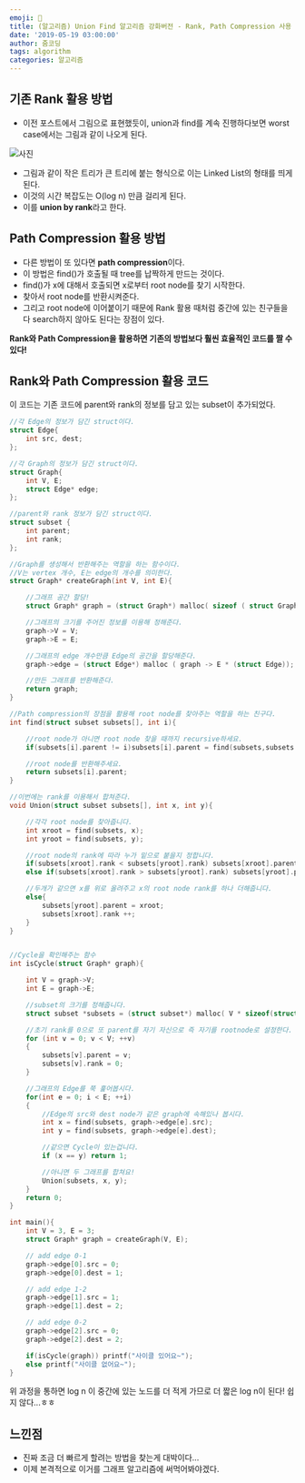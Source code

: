 ```yaml
---
emoji: 💪
title: (알고리즘) Union Find 알고리즘 강화버전 - Rank, Path Compression 사용
date: '2019-05-19 03:00:00'
author: 줌코딩
tags: algorithm
categories: 알고리즘
---
```


## 기존 Rank 활용 방법

- 이전 포스트에서 그림으로 표현했듯이, union과 find를 계속 진행하다보면 worst case에서는 그림과 같이 나오게 된다.

![사진](https://raw.githubusercontent.com/zoomKoding/zoomKoding.github.io/source/assets/_posts/union-find-2.jpeg)

- 그림과 같이 작은 트리가 큰 트리에 붙는 형식으로 이는 Linked List의 형태를 띄게 된다.
- 이것의 시간 복잡도는 O(log n) 만큼 걸리게 된다.
- 이를 **union by rank**라고 한다.

## Path Compression 활용 방법

- 다른 방법이 또 있다면 **path compression**이다.
- 이 방법은 find()가 호출될 때 tree를 납짝하게 만드는 것이다.
- find()가 x에 대해서 호출되면 x로부터 root node를 찾기 시작한다.
- 찾아서 root node를 반환시켜준다.
- 그리고 root node에 이어붙이기 때문에 Rank 활용 때처럼 중간에 있는 친구들을 다 search하지 않아도 된다는 장점이 있다.

**Rank와 Path Compression을 활용하면 기존의 방법보다 훨씬 효율적인 코드를 짤 수 있다!**

## Rank와 Path Compression 활용 코드

이 코드는 기존 코드에 parent와 rank의 정보를 담고 있는 subset이 추가되었다.

```cpp
//각 Edge의 정보가 담긴 struct이다.
struct Edge{
    int src, dest;
};

//각 Graph의 정보가 담긴 struct이다.
struct Graph{
    int V, E;
    struct Edge* edge;
};

//parent와 rank 정보가 담긴 struct이다.
struct subset {
    int parent;
    int rank;
};

//Graph를 생성해서 반환해주는 역할을 하는 함수이다.
//V는 vertex 개수, E는 edge의 개수를 의미한다.
struct Graph* createGraph(int V, int E){

    //그래프 공간 할당!
    struct Graph* graph = (struct Graph*) malloc( sizeof ( struct Graph));

    //그래프의 크기를 주어진 정보를 이용해 정해준다.
    graph->V = V;
    graph->E = E;

    //그래프의 edge 개수만큼 Edge의 공간을 할당해준다.
    graph->edge = (struct Edge*) malloc ( graph -> E * (struct Edge));

    //만든 그래프를 반환해준다.
    return graph;
}

//Path compression의 장점을 활용해 root node를 찾아주는 역할을 하는 친구다.
int find(struct subset subsets[], int i){

    //root node가 아니면 root node 찾을 때까지 recursive하세요.
    if(subsets[i].parent != i)subsets[i].parent = find(subsets,subsets[i].parent);

    //root node를 반환해주세요.
    return subsets[i].parent;
}

//이번에는 rank를 이용해서 합쳐준다.
void Union(struct subset subsets[], int x, int y){

    //각각 root node를 찾아줍니다.
    int xroot = find(subsets, x);
    int yroot = find(subsets, y);

    //root node의 rank에 따라 누가 밑으로 붙을지 정합니다.
    if(subsets[xroot].rank < subsets[yroot].rank) subsets[xroot].parent = yroot;
    else if(subsets[xroot].rank > subsets[yroot].rank) subsets[yroot].parent = xroot;

    //두개가 같으면 x를 위로 올려주고 x의 root node rank를 하나 더해줍니다.
    else{
        subsets[yroot].parent = xroot;
        subsets[xroot].rank ++;
    }
}


//Cycle을 확인해주는 함수
int isCycle(struct Graph* graph){

    int V = graph->V;
    int E = graph->E;

    //subset의 크기를 정해줍니다.
    struct subset *subsets = (struct subset*) malloc( V * sizeof(struct subset) );

    //초기 rank를 0으로 또 parent를 자기 자신으로 즉 자기를 rootnode로 설정한다.
    for (int v = 0; v < V; ++v)
    {
        subsets[v].parent = v;
        subsets[v].rank = 0;
    }

    //그래프의 Edge를 쭉 훑어봅시다.
    for(int e = 0; i < E; ++i)
    {
        //Edge의 src와 dest node가 같은 graph에 속해있나 봅시다.
        int x = find(subsets, graph->edge[e].src);
        int y = find(subsets, graph->edge[e].dest);

        //같으면 Cycle이 있는겁니다.
        if (x == y) return 1;

        //아니면 두 그래프를 합쳐요!
        Union(subsets, x, y);
    }
    return 0;
}

int main(){
    int V = 3, E = 3;
    struct Graph* graph = createGraph(V, E);

    // add edge 0-1
    graph->edge[0].src = 0;
    graph->edge[0].dest = 1;

    // add edge 1-2
    graph->edge[1].src = 1;
    graph->edge[1].dest = 2;

    // add edge 0-2
    graph->edge[2].src = 0;
    graph->edge[2].dest = 2;

    if(isCycle(graph)) printf("사이클 있어요~");
    else printf("사이클 없어요~");
}
```

위 과정을 통하면 log n 이 중간에 있는 노드를 더 적게 가므로 더 짧은 log n이 된다! 쉽지 않다...ㅎㅎ

## 느낀점

- 진짜 조금 더 빠르게 할려는 방법을 찾는게 대박이다...
- 이제 본격적으로 이거를 그래프 알고리즘에 써먹어봐야겠다.
